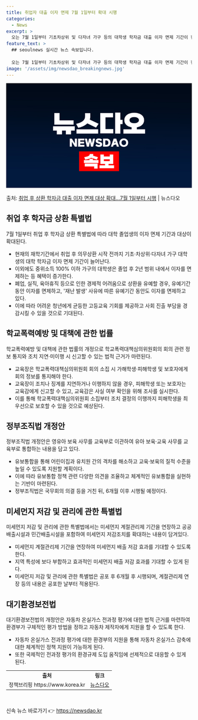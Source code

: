 ```yaml
---
title: 취업자 대출 이자 면제 7월 1일부터 확대 시행
categories:
  - News
excerpt: >
  오는 7월 1일부터 기초차상위 및 다자녀 가구 등의 대학생 학자금 대출 이자 면제 기간이 현재의 재학기간에서…
feature_text: >
  ## seoulnews 실시간 뉴스 속보입니다.

  오는 7월 1일부터 기초차상위 및 다자녀 가구 등의 대학생 학자금 대출 이자 면제 기간이 현재의 재학기간에서…
image: '/assets/img/newsdao_breakingnews.jpg'
---
```


![뉴스다오 속보](/assets/img/newsdao_breakingnews.jpg)

<p>출처: <a href="https://newsdao.kr/3032" rel="dofollow">취업 후 상환 학자금 대출 이자 면제 대상 확대…7월 1일부터 시행</a> | 뉴스다오</p>

<h2 data-ke-size="size26">취업 후 학자금 상환 특별법</h2>
<p data-ke-size="size16">7월 1일부터 취업 후 학자금 상환 특별법에 따라 대학 졸업생의 이자 면제 기간과 대상이 확대된다.</p>
<ul>
  <li>현재의 재학기간에서 취업 후 의무상환 시작 전까지 기초·차상위·다자녀 가구 대학생의 대학 학자금 이자 면제 기간이 늘어난다.</li>
  <li>이외에도 중위소득 100% 이하 가구의 대학생은 졸업 후 2년 범위 내에서 이자를 면제하는 등 혜택이 증가한다.</li>
  <li>폐업, 실직, 육아휴직 등으로 인한 경제적 어려움으로 상환을 유예할 경우, 유예기간 동안 이자를 면제하고, '재난 발생' 사유에 따른 유예기간 동안도 이자를 면제하고 있다.</li>
  <li>이에 따라 어려운 청년에게 균등한 고등교육 기회를 제공하고 사회 진출 부담을 경감시킬 수 있을 것으로 기대된다.</li>
</ul>

<h2 data-ke-size="size26">학교폭력예방 및 대책에 관한 법률</h2>
<p data-ke-size="size16">학교폭력예방 및 대책에 관한 법률의 개정으로 학교폭력대책심의위원회의 회의 관련 정보 통지와 조치 지연·미이행 시 신고할 수 있는 법적 근거가 마련된다.</p>
<ul>
  <li>교육장은 학교폭력대책심의위원회 회의 소집 시 가해학생·피해학생 및 보호자에게 회의 정보를 통지해야 한다.</li>
  <li>교육장이 조치나 징계를 지연하거나 이행하지 않을 경우, 피해학생 또는 보호자는 교육감에게 신고할 수 있고, 교육감은 사실 여부 확인을 위해 조사를 실시한다.</li>
  <li>이를 통해 학교폭력대책심의위원회 소집부터 조치 결정의 이행까지 피해학생을 최우선으로 보호할 수 있을 것으로 예상된다.</li>
</ul>

<h2 data-ke-size="size26">정부조직법 개정안</h2>
<p data-ke-size="size16">정부조직법 개정안은 영유아 보육 사무를 교육부로 이관하여 유아 보육·교육 사무를 교육부로 통합하는 내용을 담고 있다.</p>
<ul>
  <li>유보통합을 통해 어린이집과 유치원 간의 격차를 해소하고 교육·보육의 질적 수준을 높일 수 있도록 지원할 계획이다.</li>
  <li>이에 따라 유보통합 정책 관련 다양한 의견을 조율하고 체계적인 유보통합을 실현하는 기반이 마련된다.</li>
  <li>정부조직법은 국무회의 의결 등을 거친 뒤, 6개월 이후 시행될 예정이다.</li>
</ul>

<h2 data-ke-size="size26">미세먼지 저감 및 관리에 관한 특별법</h2>
<p data-ke-size="size16">미세먼지 저감 및 관리에 관한 특별법에서는 미세먼지 계절관리제 기간을 연장하고 공공배출시설과 민간배출시설을 포함하여 미세먼지 저감조치를 확대하는 내용이 담겨있다.</p>
<ul>
  <li>미세먼지 계절관리제 기간을 연장하여 미세먼지 배출 저감 효과를 기대할 수 있도록 한다.</li>
  <li>지역 특성에 보다 부합하고 효과적인 미세먼지 배출 저감 효과를 기대할 수 있게 된다.</li>
  <li>미세먼지 저감 및 관리에 관한 특별법은 공포 후 6개월 후 시행되며, 계절관리제 연장 등의 내용은 공포한 날부터 적용된다.</li>
</ul>

<h2 data-ke-size="size26">대기환경보전법</h2>
<p data-ke-size="size16">대기환경보전법의 개정안은 자동차 온실가스 전과정 평가에 대한 법적 근거를 마련하여 환경부가 구체적인 평가 방법을 정하고 자동차 제작자에게 지원을 할 수 있도록 한다.</p>
<ul>
  <li>자동차 온실가스 전과정 평가에 대한 환경부의 지원을 통해 자동차 온실가스 감축에 대한 체계적인 정책 지원이 가능하게 된다.</li>
  <li>또한 국제적인 전과정 평가의 환경규제 도입 움직임에 선제적으로 대응할 수 있게 된다.</li>
</ul>

<table>
  <tr>
    <td style="text-align: center; height: 17px;"><b>출처</b></td>
    <td style="text-align: center; height: 17px;"><b>링크</b></td>
  </tr>
  <tr>
    <td style="text-align: center; height: 17px;">정책브리핑 https://www.korea.kr</td>
    <td style="text-align: center; height: 17px;"><a href="https://newsdao.kr/3032">뉴스다오</a></td>
  </tr>
</table>

<p data-ke-size="size16">&nbsp;</p> 

신속 뉴스 바로가기 👉 <a href="https://newsdao.kr" rel="dofollow">https://newsdao.kr</a>


